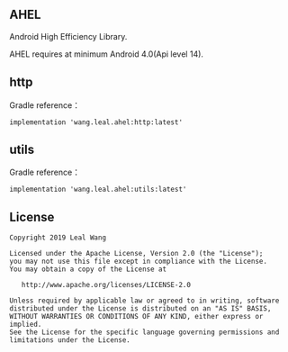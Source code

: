 ## AHEL
Android High Efficiency Library.

AHEL requires at minimum Android 4.0(Api level 14).

## http
Gradle reference：
```
implementation 'wang.leal.ahel:http:latest'
```

## utils
Gradle reference：
```
implementation 'wang.leal.ahel:utils:latest'
```
## License
```
Copyright 2019 Leal Wang

Licensed under the Apache License, Version 2.0 (the "License");
you may not use this file except in compliance with the License.
You may obtain a copy of the License at

   http://www.apache.org/licenses/LICENSE-2.0

Unless required by applicable law or agreed to in writing, software
distributed under the License is distributed on an "AS IS" BASIS,
WITHOUT WARRANTIES OR CONDITIONS OF ANY KIND, either express or implied.
See the License for the specific language governing permissions and
limitations under the License.
```